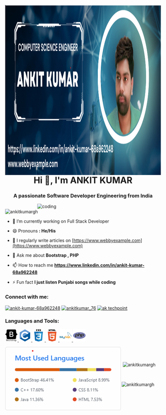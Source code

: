 <p><img align="left" src="https://github.com/Ankitkumargh/Ankitkumargh/blob/main/banergit2.png" alt="ankitkumargh"   height = "550"/></p>

<h1 align="center">Hi 👋, I'm ANKIT KUMAR</h1>
<h3 align="center">A passionate Software Developer Engineering from India</h3>

<img align="right" alt="coding" width ="400" src="https://camo.githubusercontent.com/cae12fddd9d6982901d82580bdf321d81fb299141098ca1c2d4891870827bf17/68747470733a2f2f6d69726f2e6d656469756d2e636f6d2f6d61782f313336302f302a37513379765349765f7430696f4a2d5a2e676966">

<p align="left"> <img src="https://komarev.com/ghpvc/?username=ankitkumargh&label=Profile%20views&color=0e75b6&style=flat" alt="ankitkumargh" /> </p>

- 🔭 I’m currently working on Full Stack Developer

- 😄 Pronouns **: He/His**

- 📝 I regularly write articles on [https://www.webbyexample.com](https://www.webbyexample.com)

- 💬 Ask me about **Bootstrap , PHP**

- 📫 How to reach me **https://www.linkedin.com/in/ankit-kumar-68a962248**

- ⚡ Fun fact **I just listen Punjabi songs while coding**

<h3 align="left">Connect with me:</h3>
<p align="left">
<a href="https://linkedin.com/in/ankit-kumar-68a962248" target="blank"><img align="center" src="https://raw.githubusercontent.com/rahuldkjain/github-profile-readme-generator/master/src/images/icons/Social/linked-in-alt.svg" alt="ankit-kumar-68a962248" height="30" width="40" /></a>
<a href="https://instagram.com/ankitkumar_76" target="blank"><img align="center" src="https://raw.githubusercontent.com/rahuldkjain/github-profile-readme-generator/master/src/images/icons/Social/instagram.svg" alt="ankitkumar_76" height="30" width="40" /></a>
<a href="https://www.youtube.com/c/ak techpoint" target="blank"><img align="center" src="https://raw.githubusercontent.com/rahuldkjain/github-profile-readme-generator/master/src/images/icons/Social/youtube.svg" alt="ak techpoint" height="30" width="40" /></a>
</p>

<h3 align="left">Languages and Tools:</h3>
<p align="left"> <a href="https://getbootstrap.com" target="_blank" rel="noreferrer"> <img src="https://raw.githubusercontent.com/devicons/devicon/master/icons/bootstrap/bootstrap-plain-wordmark.svg" alt="bootstrap" width="40" height="40"/> </a> <a href="https://www.cprogramming.com/" target="_blank" rel="noreferrer"> <img src="https://raw.githubusercontent.com/devicons/devicon/master/icons/c/c-original.svg" alt="c" width="40" height="40"/> </a> <a href="https://www.w3schools.com/css/" target="_blank" rel="noreferrer"> <img src="https://raw.githubusercontent.com/devicons/devicon/master/icons/css3/css3-original-wordmark.svg" alt="css3" width="40" height="40"/> </a> <a href="https://www.w3.org/html/" target="_blank" rel="noreferrer"> <img src="https://raw.githubusercontent.com/devicons/devicon/master/icons/html5/html5-original-wordmark.svg" alt="html5" width="40" height="40"/> </a> <a href="https://www.mysql.com/" target="_blank" rel="noreferrer"> <img src="https://raw.githubusercontent.com/devicons/devicon/master/icons/mysql/mysql-original-wordmark.svg" alt="mysql" width="40" height="40"/> </a> <a href="https://www.php.net" target="_blank" rel="noreferrer"> <img src="https://raw.githubusercontent.com/devicons/devicon/master/icons/php/php-original.svg" alt="php" width="40" height="40"/> </a> </p>

<p><img align="left" src="https://github.com/Ankitkumargh/Ankitkumargh/blob/main/github.png" alt="ankitkumargh" /></p>
<br><br>

<p>&nbsp;<img align="center" src="https://github-readme-stats.vercel.app/api?username=ankitkumargh&show_icons=true&locale=en" alt="ankitkumargh" /></p>
<br>

<p><img align="center" src="https://github-readme-streak-stats.herokuapp.com/?user=ankitkumargh&" alt="ankitkumargh" /></p>
